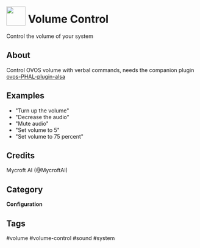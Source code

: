 # <img src='https://raw.githack.com/FortAwesome/Font-Awesome/master/svgs/solid/volume-down.svg' card_color='#22a7f0' width='50' height='50' style='vertical-align:bottom'/> Volume Control
Control the volume of your system

## About
Control OVOS volume with verbal commands, needs the companion plugin [ovos-PHAL-plugin-alsa](https://github.com/OpenVoiceOS/ovos-PHAL-plugin-alsa)

## Examples
* "Turn up the volume"
* "Decrease the audio"
* "Mute audio"
* "Set volume to 5"
* "Set volume to 75 percent"

## Credits
Mycroft AI (@MycroftAI)

## Category
**Configuration**

## Tags
#volume
#volume-control
#sound
#system
